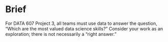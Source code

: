 # Brief
For DATA 607 Project 3, all teams must use data to answer the question, “Which are the most valued data science skills?” Consider your work as an exploration; 
there is not necessarily a “right answer.”
